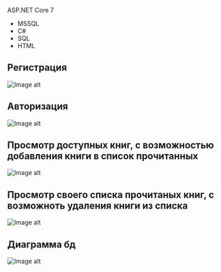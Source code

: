  ASP.NET Core 7
* MSSQL
* С#
* SQL
* HTML
  
## Регистрация
![Image alt](https://github.com/Maxsim2203/BookClub/BookClub/blob/master/registation.png)
## Авторизация
![Image alt](https://github.com/Maxsiom2203/BookClub/blob/master/Login.png)
## Просмотр доступных книг, с возможностью добавления книги в список прочитанных
![Image alt](https://github.com/Hihiz/BookClub/assets/98191494/2e74ed7f-dedd-4431-8b72-22f7be97496a)

## Просмотр своего списка прочитаных книг, с возможноть удаления книги из списка
![Image alt](https://github.com/Hihiz/BookClub/assets/98191494/98ef23a7-0692-4c08-b232-22d51ca84bc7)

## Диаграмма бд
![Image alt](https://github.com/Maxsim2203/BookClub/BookClub/blob/master/diagramm%20bd%20.png)
